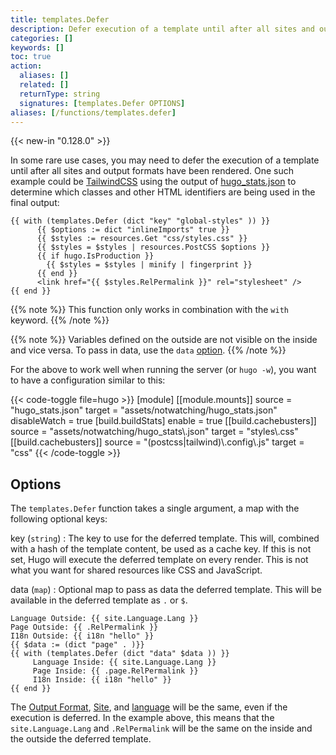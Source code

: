 ```yaml
---
title: templates.Defer
description: Defer execution of a template until after all sites and output formats have been rendered.
categories: []
keywords: []
toc: true
action:
  aliases: []
  related: []
  returnType: string
  signatures: [templates.Defer OPTIONS]
aliases: [/functions/templates.defer]
---
```


{{< new-in "0.128.0" >}}

In some rare use cases, you may need to defer the execution of a template until after all sites and output formats have been rendered. One such example could be [TailwindCSS](https://github.com/bep/hugo-starter-tailwind-basic) using the output of [hugo_stats.json](https://gohugo.io/getting-started/configuration/#configure-build) to determine which classes and other HTML identifiers are being used in the final output:

```go-html-template
{{ with (templates.Defer (dict "key" "global-styles" )) }}
      {{ $options := dict "inlineImports" true }}
      {{ $styles := resources.Get "css/styles.css" }}
      {{ $styles = $styles | resources.PostCSS $options }}
      {{ if hugo.IsProduction }}
        {{ $styles = $styles | minify | fingerprint }}
      {{ end }}
      <link href="{{ $styles.RelPermalink }}" rel="stylesheet" />
{{ end }}
```

{{% note %}}
This function only works in combination with the `with` keyword.
{{% /note %}}


{{% note %}}
Variables defined on the outside are not visible on the inside and vice versa. To pass in data, use the `data` [option](#options).
{{% /note %}}

For the above to work well when running the server (or `hugo -w`), you want to have a configuration similar to this:

{{< code-toggle file=hugo >}}
[module]
[[module.mounts]]
source       = "hugo_stats.json"
target       = "assets/notwatching/hugo_stats.json"
disableWatch = true
[build.buildStats]
enable = true
[[build.cachebusters]]
source = "assets/notwatching/hugo_stats\\.json"
target = "styles\\.css"
[[build.cachebusters]]
source = "(postcss|tailwind)\\.config\\.js"
target = "css"
{{< /code-toggle >}}

## Options

The `templates.Defer` function takes a single argument, a map with the following optional keys:

key (`string`)
: The key to use for the deferred template. This will, combined with a hash of the template content, be used as a cache key. If this is not set, Hugo will execute the deferred template on every render. This is not what you want for shared resources like CSS and JavaScript.

data (`map`) 
: Optional map to pass as data the deferred template. This will be available in the deferred template as `.` or `$`.


```go-html-template
Language Outside: {{ site.Language.Lang }}
Page Outside: {{ .RelPermalink }}
I18n Outside: {{ i18n "hello" }}
{{ $data := (dict "page" . )}}
{{ with (templates.Defer (dict "data" $data )) }}
     Language Inside: {{ site.Language.Lang }}
     Page Inside: {{ .page.RelPermalink }}
     I18n Inside: {{ i18n "hello" }}
{{ end }}
```

The [Output Format](/templates/output-formats/), [Site](/methods/page/site/), and [language](/methods/site/language) will be the same, even if the execution is deferred. In the example above, this means that the `site.Language.Lang` and `.RelPermalink` will be the same on the inside and the outside the deferred template. 
